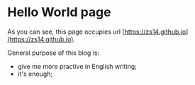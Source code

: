 # Hello World page

As you can see, this page occupies url [https://zs14.github.io](https://zs14.github.io).

General purpose of this blog is:

- give me more practive in English writing;
- it's enough;
